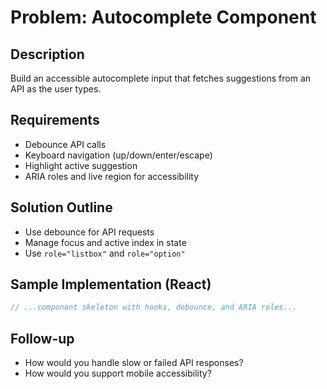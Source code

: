 # Problem: Autocomplete Component

## Description

Build an accessible autocomplete input that fetches suggestions from an API as the user types.

## Requirements

- Debounce API calls
- Keyboard navigation (up/down/enter/escape)
- Highlight active suggestion
- ARIA roles and live region for accessibility

## Solution Outline

- Use debounce for API requests
- Manage focus and active index in state
- Use `role="listbox"` and `role="option"`

## Sample Implementation (React)

```jsx
// ...component skeleton with hooks, debounce, and ARIA roles...
```

## Follow-up

- How would you handle slow or failed API responses?
- How would you support mobile accessibility?
